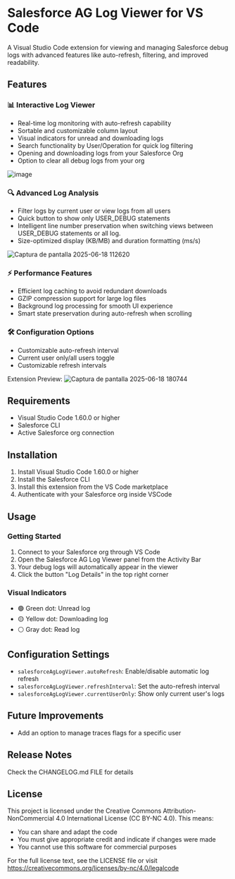 # Salesforce AG Log Viewer for VS Code

A Visual Studio Code extension for viewing and managing Salesforce debug logs with advanced features like auto-refresh, filtering, and improved readability. 

## Features

### 📊 Interactive Log Viewer
- Real-time log monitoring with auto-refresh capability
- Sortable and customizable column layout
- Visual indicators for unread and downloading logs
- Search functionality by User/Operation for quick log filtering
- Opening and downloading logs from your Salesforce Org
- Option to clear all debug logs from your org

![image](https://github.com/user-attachments/assets/73e03bac-09c0-4f5b-9e97-be263e9587df)

### 🔍 Advanced Log Analysis
- Filter logs by current user or view logs from all users
- Quick button to show only USER_DEBUG statements 
- Intelligent line number preservation when switching views between USER_DEBUG statements or all log.
- Size-optimized display (KB/MB) and duration formatting (ms/s)
  
![Captura de pantalla 2025-06-18 112620](https://github.com/user-attachments/assets/716e1df9-3786-4f35-bd4e-c2db7ba09d38)

### ⚡ Performance Features
- Efficient log caching to avoid redundant downloads
- GZIP compression support for large log files
- Background log processing for smooth UI experience
- Smart state preservation during auto-refresh when scrolling

### 🛠️ Configuration Options
- Customizable auto-refresh interval
- Current user only/all users toggle
- Customizable refresh intervals

Extension Preview:
![Captura de pantalla 2025-06-18 180744](https://github.com/user-attachments/assets/5b0bbb9e-c548-4065-96b2-5c508f968a93)


## Requirements

* Visual Studio Code 1.60.0 or higher
* Salesforce CLI
* Active Salesforce org connection

## Installation

1. Install Visual Studio Code 1.60.0 or higher
2. Install the Salesforce CLI
3. Install this extension from the VS Code marketplace
4. Authenticate with your Salesforce org inside VSCode

## Usage

### Getting Started
1. Connect to your Salesforce org through VS Code
2. Open the Salesforce AG Log Viewer panel from the Activity Bar
3. Your debug logs will automatically appear in the viewer
4. Click the button "Log Details" in the top right corner


### Visual Indicators
- 🟢 Green dot: Unread log
- 🟡 Yellow dot: Downloading log
- ⚪ Gray dot: Read log

## Configuration Settings

- `salesforceAgLogViewer.autoRefresh`: Enable/disable automatic log refresh
- `salesforceAgLogViewer.refreshInterval`: Set the auto-refresh interval
- `salesforceAgLogViewer.currentUserOnly`: Show only current user's logs

## Future Improvements

   * Add an option to manage traces flags for a specific user

## Release Notes

Check the CHANGELOG.md FILE for details


## License

This project is licensed under the Creative Commons Attribution-NonCommercial 4.0 International License (CC BY-NC 4.0). This means:

* You can share and adapt the code
* You must give appropriate credit and indicate if changes were made
* You cannot use this software for commercial purposes

For the full license text, see the LICENSE file or visit https://creativecommons.org/licenses/by-nc/4.0/legalcode
